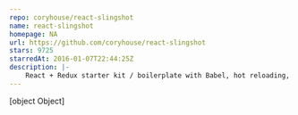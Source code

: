 ```yaml
---
repo: coryhouse/react-slingshot
name: react-slingshot
homepage: NA
url: https://github.com/coryhouse/react-slingshot
stars: 9725
starredAt: 2016-01-07T22:44:25Z
description: |-
    React + Redux starter kit / boilerplate with Babel, hot reloading, testing, linting and a working example app built in
---
```


[object Object]
